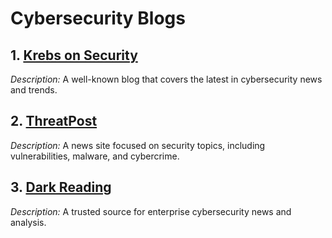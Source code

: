 # Cybersecurity Blogs  

## 1. [Krebs on Security](https://krebsonsecurity.com/)  
*Description:* A well-known blog that covers the latest in cybersecurity news and trends.  

## 2. [ThreatPost](https://threatpost.com/)  
*Description:* A news site focused on security topics, including vulnerabilities, malware, and cybercrime.  

## 3. [Dark Reading](https://www.darkreading.com/)  
*Description:* A trusted source for enterprise cybersecurity news and analysis.

